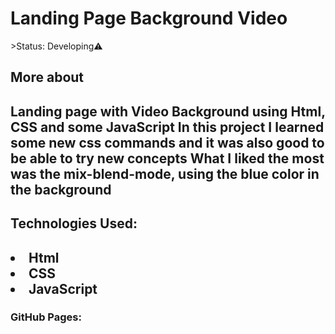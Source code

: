 <h1>Landing Page Background Video</h1>
>Status: Developing⚠️

<h2>More about<h2>
Landing page with Video Background using Html, CSS and some JavaScript
In this project I learned some new css commands and it was also good to be able to try new concepts
What I liked the most was the mix-blend-mode, using the blue color in the background

<h2>Technologies Used:<h2>
 <li>Html</li>
 <li>CSS</li>
 <li>JavaScript</li>
<h3>GitHub Pages:<h3>

